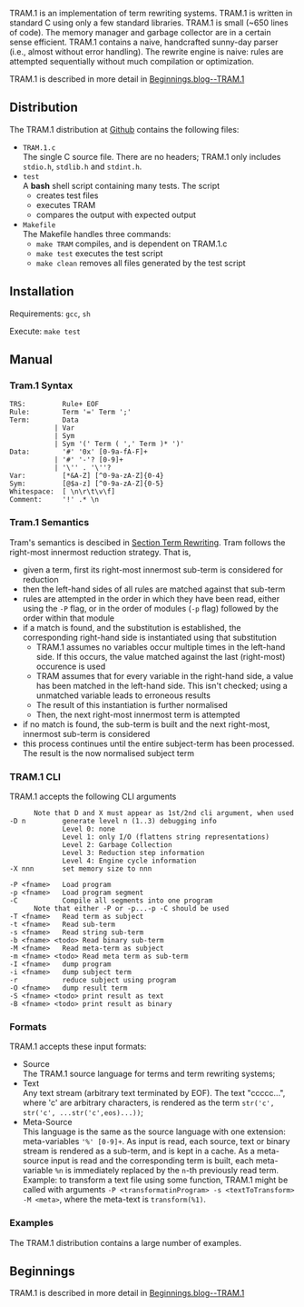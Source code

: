 TRAM.1 is an implementation of term rewriting systems.  TRAM.1 is written in standard C using only a few standard libraries. TRAM.1 is small (~650 lines of code). The memory manager and garbage collector are in a certain sense efficient. TRAM.1 contains a naive, handcrafted sunny-day parser (i.e., almost without error handling). The rewrite engine is naive: rules are attempted sequentially without much compilation or optimization.

TRAM.1 is described in more detail in [Beginnings.blog--TRAM.1](https://www.beginnings.blog/trs/tram.1/)

## Distribution
The TRAM.1 distribution at  [Github](https://github.com/BabelfishNL/Tram.git) contains the following files:
* `TRAM.1.c`  
The single C source file. There are no headers; TRAM.1 only includes `stdio.h`,  `stdlib.h` and `stdint.h`.
* `test`  
A **bash** shell script containing many tests. The script
	* creates test files
	* executes TRAM
	* compares the output with expected output
* `Makefile`  
The Makefile handles three commands:
	* `make TRAM` compiles, and is dependent on TRAM.1.c
	* `make test` executes the test script
	* `make clean` removes all files generated by the test script

## Installation
Requirements: `gcc`, `sh`

Execute: `make test`

## Manual

### Tram.1 Syntax
```
TRS:         Rule+ EOF
Rule:        Term '=' Term ';'
Term:        Data
           | Var
           | Sym
           | Sym '(' Term ( ',' Term )* ')'
Data:        '#' '0x' [0-9a-fA-F]+
           | '#' '-'? [0-9]+
           | '\'' . '\''?
Var:         [*&A-Z] [^0-9a-zA-Z]{0-4}
Sym:         [@$a-z] [^0-9a-zA-Z]{0-5}
Whitespace:  [ \n\r\t\v\f]
Comment:     '!' .* \n
```

### Tram.1 Semantics
Tram's semantics is descibed in [Section Term Rewriting](https://www.beginnings.blog/trs/termrewriting/). Tram follows the right-most innermost reduction strategy. That is, 
* given a term, first its right-most innermost sub-term is considered for reduction
* then the left-hand sides of all rules are matched against that sub-term
* rules are attempted in the order in which they have been read, either using the `-P` flag, or in the order of modules (`-p` flag) followed by the order within that module
* if a match is found, and the substitution is established, the corresponding right-hand side is instantiated using that substitution
	* TRAM.1 assumes no variables occur multiple times in the left-hand side. If this occurs, the value matched against the last (right-most) occurence is used
	* TRAM assumes that for every variable in the right-hand side, a value has been matched in the left-hand side. This isn't checked; using a unmatched variable leads to erroneous results
	* The result of this instantiation is further normalised
	* Then, the next right-most innermost term is attempted
* if no match is found, the sub-term is built and the next right-most, innermost sub-term is considered
* this process continues until the entire subject-term has been processed. The result is the now normalised subject term
### TRAM.1 CLI 
TRAM.1 accepts the following CLI arguments
```
      Note that D and X must appear as 1st/2nd cli argument, when used
-D n         generate level n (1..3) debugging info
             Level 0: none
			 Level 1: only I/O (flattens string representations)
			 Level 2: Garbage Collection
			 Level 3: Reduction step information
			 Level 4: Engine cycle information
-X nnn       set memory size to nnn

-P <fname>   Load program
-p <fname>   Load program segment
-C           Compile all segments into one program
      Note that either -P or -p...-p -C should be used
-T <fname>   Read term as subject
-t <fname>   Read sub-term
-s <fname>   Read string sub-term
-b <fname> <todo> Read binary sub-term
-M <fname>   Read meta-term as subject
-m <fname> <todo> Read meta term as sub-term
-I <fname>   dump program
-i <fname>   dump subject term
-r           reduce subject using program
-O <fname>   dump result term
-S <fname> <todo> print result as text
-B <fname> <todo> print result as binary
```

### Formats 
TRAM.1 accepts these input formats:
* Source  
The TRAM.1 source language for terms and term rewriting systems;
* Text  
Any text stream (arbitrary text terminated by EOF). The text "ccccc...", where 'c' are arbitrary characters, is rendered as the term `str('c', str('c', ...str('c',eos)...))`;
* Meta-Source  
This language is the same as the source language with one extension: meta-variables `'%' [0-9]+`. As input is read, each source, text or binary stream is rendered as a sub-term, and is kept in a cache. As a meta-source input is read and the corresponding term is built, each meta-variable `%n` is immediately replaced by the `n`-th previously read term. Example: to transform a text file using some function, TRAM.1 might be called with arguments 
`-P <transformatinProgram> -s <textToTransform> -M <meta>`, where the meta-text is `transform(%1)`.

### Examples
The TRAM.1 distribution contains a large number of examples.

## Beginnings
TRAM.1 is described in more detail in [Beginnings.blog--TRAM.1](https://www.beginnings.blog/trs/tram.1/)

